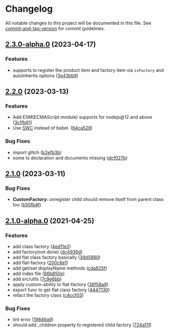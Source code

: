 # Changelog

All notable changes to this project will be documented in this file. See [commit-and-tag-version](https://github.com/absolute-version/commit-and-tag-version) for commit guidelines.

## [2.3.0-alpha.0](https://github.com/snowyu/custom-factory.js/compare/v2.2.0...v2.3.0-alpha.0) (2023-04-17)


### Features

* supports to register the product item and factory item via `isFactory` and autoInherits options ([3e43bb9](https://github.com/snowyu/custom-factory.js/commit/3e43bb99ee09477d3c5ab8e49556ff7826504c42))

## [2.2.0](https://github.com/snowyu/custom-factory.js/compare/v2.1.0...v2.2.0) (2023-03-13)


### Features

* Add ESM(ECMAScript module) supports for nodejs@12 and above ([3c1fb61](https://github.com/snowyu/custom-factory.js/commit/3c1fb6153351284b5cd275e2bcba5ff8f8126246))
* Use [SWC](https://swc.rs/) instead of babel. ([64ca528](https://github.com/snowyu/custom-factory.js/commit/64ca5281e943596467a591662e28c9aabdf8f687))


### Bug Fixes

* import glitch ([b2efb3b](https://github.com/snowyu/custom-factory.js/commit/b2efb3bbb14481d344f166b10d034c237b86cd04))
* some ts declaration and documents missing ([dcf027b](https://github.com/snowyu/custom-factory.js/commit/dcf027bbf6d04c5f32116fe16708ac7f83a567d8))

## [2.1.0](https://github.com/snowyu/custom-factory.js/compare/v2.1.0-alpha.0...v2.1.0) (2023-03-11)


### Bug Fixes

* **CustomFactory:** unregister child should remove itself from parent class too ([b50fb4f](https://github.com/snowyu/custom-factory.js/commit/b50fb4fe47bba3d509c26939c9de760cca9917cc))

## [2.1.0-alpha.0](https://github.com/snowyu/custom-factory.js/compare/v1.5.0...v2.1.0-alpha.0) (2021-04-25)


### Features

* add class factory ([4ed11e2](https://github.com/snowyu/custom-factory.js/commit/4ed11e28001937687233b84a653a77be29ad0b2e))
* add factory(not done) ([dc4936d](https://github.com/snowyu/custom-factory.js/commit/dc4936d696a0bd3a385bf79a6820054f3925bffd))
* add flat class factory basically ([39d5880](https://github.com/snowyu/custom-factory.js/commit/39d5880a922b0ac9728ca0eccb6b1baacfd8cd44))
* add flat-factory ([200c6e1](https://github.com/snowyu/custom-factory.js/commit/200c6e17e7e6ac3d5a94e33d935600502021d9b9))
* add get/set displayName methods ([cda825f](https://github.com/snowyu/custom-factory.js/commit/cda825fdccaffdb60a12f1bcf77a726a97c0595b))
* add index file ([86b850e](https://github.com/snowyu/custom-factory.js/commit/86b850ee8695f9233e36af80b72402aa6b8e5fa7))
* add src/utils ([7c9e6bb](https://github.com/snowyu/custom-factory.js/commit/7c9e6bb7abb686385238283e111ee9a68ad6026a))
* apply custom-ability to flat-factory ([36f58a9](https://github.com/snowyu/custom-factory.js/commit/36f58a9203a18e143b448ce94667d12d88c1d166))
* export func to get flat class factory ([4447130](https://github.com/snowyu/custom-factory.js/commit/4447130e9b8b69fac2df6e7cb6de5cb157ba0bf6))
* refact the factory class ([c4ccf03](https://github.com/snowyu/custom-factory.js/commit/c4ccf0357f69bbeec7c1dccf7994ebfbd4ff2383))


### Bug Fixes

* lint error ([19846a9](https://github.com/snowyu/custom-factory.js/commit/19846a91896d234a46cb47dcfef9920df8752d5d))
* should add _children property to registered child factory ([724a111](https://github.com/snowyu/custom-factory.js/commit/724a1118edaeb9aacc0cf2562f67e881a608cba4))
